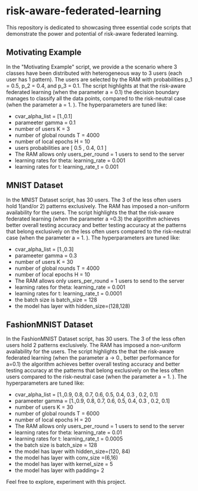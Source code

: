 # risk-aware-federated-learning

This repository is dedicated to showcasing three essential code scripts that demonstrate the power and potential of risk-aware federated learning.

## Motivating Example
In the "Motivating Example" script, we provide a the scenario where 3 classes have been distributed with heterogeneous way to 3 users (each user has 1 pattern). The users are selected by the RAM with probabilities p_1 = 0.5, p_2 = 0.4, and p_3 = 0.1. 
The script highlights at that the risk-aware federated learning (when the parameter a = 0.1) the decision boundary manages to classify all the data points, compared to the risk-neutral case (when the parameter a = 1. ).
The hyperparameters are tuned like:
* cvar_alpha_list = [1.,0.1]
* parameeter gamma = 0.1
* number of users K = 3
* number of global rounds T = 4000
* number of local epochs H = 10
* users probabilities are [  0.5 , 0.4, 0.1 ]
* The RAM allows only users_per_round = 1 users to send to the server
* learning rates for theta:  learning_rate = 0.001
* learning rates for t: learning_rate_t =  0.001

## MNIST Dataset
In the MNIST Dataset script, has 30 users. The 3 of the less often users hold 1(and/or 2) patterns exclusively. The RAM has imposed a non-uniform availability for the users. The script highlights the that the risk-aware federated learning (when the parameter a =0.3) the algorithm achieves better overall testing accuracy and better testing accuracy at the patterns that belong exclusively on the less often users compared to the risk-neutral case (when the parameter a = 1. ).
The hyperparameters are tuned like:
* cvar_alpha_list = [1.,0.3]
* parameeter gamma = 0.3
* number of users K = 30
* number of global rounds T = 4000
* number of local epochs H = 10
* The RAM allows only users_per_round = 1 users to send to the server
* learning rates for theta:  learning_rate = 0.001
* learning rates for t: learning_rate_t =  0.0001
* the batch size is batch_size = 128
* the model has layer with hidden_size=(128,128)


## FashionMNIST Dataset
In the FashionMNIST Dataset script, has 30 users. The 3 of the less often users hold 2 patterns exclusively. The RAM has imposed a non-uniform availability for the users. The script highlights the that the risk-aware federated learning (when the parameter a -> 0., better performance for a=0.1) the algorithm achieves better overall testing accuracy and better testing accuracy at the patterns that belong exclusively on the less often users compared to the risk-neutral case (when the parameter a = 1. ).
The hyperparameters are tuned like:
* cvar_alpha_list = [1.,0.9, 0.8, 0.7, 0.6, 0.5, 0.4, 0.3 , 0.2, 0.1]
* parameeter gamma = [1.,0.9, 0.8, 0.7, 0.6, 0.5, 0.4, 0.3 , 0.2, 0.1]
* number of users K = 30
* number of global rounds T = 6000
* number of local epochs H = 20
* The RAM allows only users_per_round = 1 users to send to the server
* learning rates for theta:  learning_rate = 0.01
* learning rates for t: learning_rate_t =  0.0005
* the batch size is batch_size = 128
* the model has layer with hidden_size=(120, 84)
* the model has layer with conv_size =(6,16)
* the model has layer with kernel_size = 5
* the model has layer with padding=  2 



Feel free to explore, experiment with this project. 

